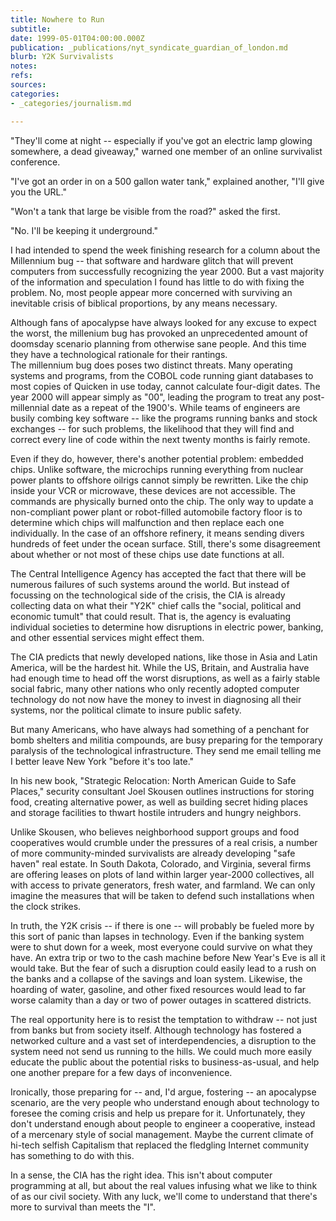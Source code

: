 ```yaml
---
title: Nowhere to Run
subtitle: 
date: 1999-05-01T04:00:00.000Z
publication: _publications/nyt_syndicate_guardian_of_london.md
blurb: Y2K Survivalists
notes: 
refs: 
sources: 
categories:
- _categories/journalism.md

---
```

"They'll come at night -- especially if you've got an electric lamp glowing somewhere, a dead giveaway," warned one member of an online survivalist conference.

"I've got an order in on a 500 gallon water tank," explained another, "I'll give you the URL."

"Won't a tank that large be visible from the road?" asked the first.

"No. I'll be keeping it underground."

I had intended to spend the week finishing research for a column about the Millennium bug -- that software and hardware glitch that will prevent computers from successfully recognizing the year 2000. But a vast majority of the information and speculation I found has little to do with fixing the problem. No, most people appear more concerned with surviving an inevitable crisis of biblical proportions, by any means necessary.

Although fans of apocalypse have always looked for any excuse to expect the worst, the millenium bug has provoked an unprecedented amount of doomsday scenario planning from otherwise sane people. And this time they have a technological rationale for their rantings.  
The millennium bug does poses two distinct threats. Many operating systems and programs, from the COBOL code running giant databases to most copies of Quicken in use today, cannot calculate four-digit dates. The year 2000 will appear simply as "00", leading the program to treat any post-millennial date as a repeat of the 1900's. While teams of engineers are busily combing key software -- like the programs running banks and stock exchanges -- for such problems, the likelihood that they will find and correct every line of code within the next twenty months is fairly remote.

Even if they do, however, there's another potential problem: embedded chips. Unlike software, the microchips running everything from nuclear power plants to offshore oilrigs cannot simply be rewritten. Like the chip inside your VCR or microwave, these devices are not accessible. The commands are physically burned onto the chip. The only way to update a non-compliant power plant or robot-filled automobile factory floor is to determine which chips will malfunction and then replace each one individually. In the case of an offshore refinery, it means sending divers hundreds of feet under the ocean surface. Still, there's some disagreement about whether or not most of these chips use date functions at all.

The Central Intelligence Agency has accepted the fact that there will be numerous failures of such systems around the world. But instead of focussing on the technological side of the crisis, the CIA is already collecting data on what their "Y2K" chief calls the "social, political and economic tumult" that could result. That is, the agency is evaluating individual societies to determine how disruptions in electric power, banking, and other essential services might effect them.

The CIA predicts that newly developed nations, like those in Asia and Latin America, will be the hardest hit. While the US, Britain, and Australia have had enough time to head off the worst disruptions, as well as a fairly stable social fabric, many other nations who only recently adopted computer technology do not now have the money to invest in diagnosing all their systems, nor the political climate to insure public safety.

But many Americans, who have always had something of a penchant for bomb shelters and militia compounds, are busy preparing for the temporary paralysis of the technological infrastructure. They send me email telling me I better leave New York "before it's too late."

In his new book, "Strategic Relocation: North American Guide to Safe Places," security consultant Joel Skousen outlines instructions for storing food, creating alternative power, as well as building secret hiding places and storage facilities to thwart hostile intruders and hungry neighbors.

Unlike Skousen, who believes neighborhood support groups and food cooperatives would crumble under the pressures of a real crisis, a number of more community-minded survivalists are already developing "safe haven" real estate. In South Dakota, Colorado, and Virginia, several firms are offering leases on plots of land within larger year-2000 collectives, all with access to private generators, fresh water, and farmland. We can only imagine the measures that will be taken to defend such installations when the clock strikes.

In truth, the Y2K crisis -- if there is one -- will probably be fueled more by this sort of panic than lapses in technology. Even if the banking system were to shut down for a week, most everyone could survive on what they have. An extra trip or two to the cash machine before New Year's Eve is all it would take. But the fear of such a disruption could easily lead to a rush on the banks and a collapse of the savings and loan system. Likewise, the hoarding of water, gasoline, and other fixed resources would lead to far worse calamity than a day or two of power outages in scattered districts.

The real opportunity here is to resist the temptation to withdraw -- not just from banks but from society itself. Although technology has fostered a networked culture and a vast set of interdependencies, a disruption to the system need not send us running to the hills. We could much more easily educate the public about the potential risks to business-as-usual, and help one another prepare for a few days of inconvenience.

Ironically, those preparing for -- and, I'd argue, fostering -- an apocalypse scenario, are the very people who understand enough about technology to foresee the coming crisis and help us prepare for it. Unfortunately, they don't understand enough about people to engineer a cooperative, instead of a mercenary style of social management. Maybe the current climate of hi-tech selfish Capitalism that replaced the fledgling Internet community has something to do with this.

In a sense, the CIA has the right idea. This isn't about computer programming at all, but about the real values infusing what we like to think of as our civil society. With any luck, we'll come to understand that there's more to survival than meets the "I".